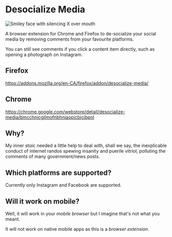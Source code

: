 # Desocialize Media

![Smiley face with silencing X over mouth](https://raw.githubusercontent.com/michaelsanford/desocialize-media/main/icons/mute-128.png)

A browser extension for Chrome and Firefox to de-socialize your social media by removing comments from your favourite platforms.

You can still see comments if you click a content item directly, such as opening a photograph on Instagram.

## Firefox
https://addons.mozilla.org/en-CA/firefox/addon/desocialize-media/

## Chrome
https://chrome.google.com/webstore/detail/desocialize-media/bmcchnicgjlmofnbhniaopicbjcjbpnl

## Why?

My inner stoic needed a little help to deal with, shall we say, the inexplicable conduct of internet randos spewing insanity and puerile vitriol, polluting the comments of many government/news posts.

## Which platforms are supported?

Currently only Instagram and Facebook are supported.

## Will it work on mobile?

Well, it will work in your _mobile browser_ but I imagine that's not what you meant.

It will not work on native mobile apps as this is a _browser extension_.
